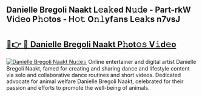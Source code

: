 ## Danielle Bregoli Naakt L𝚎a𝚔ed N𝚞𝚍e - Part-rkW Vi𝚍𝚎o P𝚑𝚘tos - H𝚘𝚝 O𝚗𝚕yf𝚊ns L𝚎a𝚔s n7vsJ

# <h2><a href="http://kf1g2g.oniu.top/?m=Danielle+Bregoli+Naakt">🔗👉 🔴 Danielle Bregoli Naakt P𝚑ot𝚘𝚜 V𝚒d𝚎o</a></h2>

[![Danielle Bregoli Naakt Nu𝚍e𝚜](https://i.imgur.com/0qMVB7G.gif)](http://kf1g2g.oniu.top/?m=Danielle+Bregoli+Naakt)
Online entertainer and digital artist Danielle Bregoli Naakt, famed for creating and sharing dance and lifestyle content via solo and collaborative dance routines and short videos. Dedicated advocate for animal welfare Danielle Bregoli Naakt, celebrated for their passion and efforts to promote the well-being of animals.  
